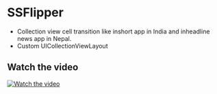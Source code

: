 # SSFlipper
- Collection view cell transition like inshort app in India and inheadline news app in Nepal.
- Custom UICollectionViewLayout

## Watch the video
[![Watch the video](http://img.youtube.com/vi/JPCAIE32HWQ/0.jpg)](https://youtu.be/JPCAIE32HWQ)

